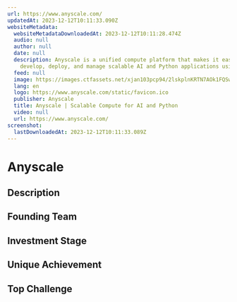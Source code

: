 ```yaml
---
url: https://www.anyscale.com/
updatedAt: 2023-12-12T10:11:33.090Z
websiteMetadata:
  websiteMetadataDownloadedAt: 2023-12-12T10:11:28.474Z
  audio: null
  author: null
  date: null
  description: Anyscale is a unified compute platform that makes it easy to
    develop, deploy, and manage scalable AI and Python applications using Ray.
  feed: null
  image: https://images.ctfassets.net/xjan103pcp94/2lskplnKRTN7AOk1FQSw1D/89663e349bf7e38b768271657e0f8cf4/hp-anyscale-platform.png
  lang: en
  logo: https://www.anyscale.com/static/favicon.ico
  publisher: Anyscale
  title: Anyscale | Scalable Compute for AI and Python
  video: null
  url: https://www.anyscale.com/
screenshot:
  lastDownloadedAt: 2023-12-12T10:11:33.089Z
---
```

# Anyscale
## Description
## Founding Team
## Investment Stage
## Unique Achievement
## Top Challenge

